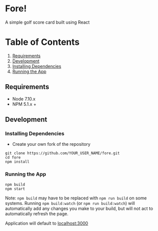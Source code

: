# Fore!

A simple golf score card built using React

# Table of Contents

1. [Requirements](#Requirements)
1. [Development](#Development)
  1. [Installing Dependencies](#Installing-Dependencies)
  1. [Running the App](#Running-the-App)

## Requirements

- Node 7.10.x
- NPM 5.1.x +

## Development

### Installing Dependencies

- Create your own fork of the repository

```
git clone https://github.com/YOUR_USER_NAME/fore.git
cd fore
npm install
```

### Running the App

```
npm build
npm start
```
Note: `npm build` may have to be replaced with `npm run build` on some systems. Running `npm build:watch` (or `npm run build:watch`) will automatically add any changes you make to your build, but will not act to automatically refresh the page.

Application will default to [localhost:3000](http://localhost:3000/)
